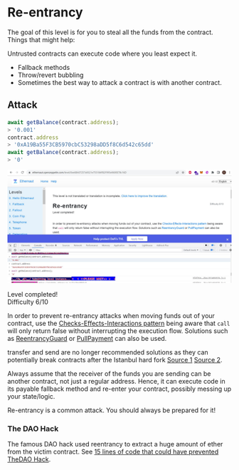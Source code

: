 # Re-entrancy

The goal of this level is for you to steal all the funds from the contract.<br/>
Things that might help: <br/>

Untrusted contracts can execute code where you least expect it. <br/>
- Fallback methods <br/>
- Throw/revert bubbling <br/>
- Sometimes the best way to attack a contract is with another contract. <br/>

## Attack

```javascript
await getBalance(contract.address);
> '0.001'
contract.address
> '0xA19Ba55F3CB5970cbC53298aDD5f8C6d542c65dd'
await getBalance(contract.address);
> '0'
```

![console](https://github.com/Thanasornsawan/ethernaut-writeup/blob/main/Re-entrancy/photo/console.JPG)

Level completed! <br/>
Difficulty 6/10 <br/>

In order to prevent re-entrancy attacks when moving funds out of your contract, use the [Checks-Effects-Interactions pattern](https://solidity.readthedocs.io/en/develop/security-considerations.html#use-the-checks-effects-interactions-pattern) being aware that `call` will only return false without interrupting the execution flow. Solutions such as [ReentrancyGuard](https://docs.openzeppelin.com/contracts/2.x/api/utils#ReentrancyGuard) or [PullPayment](https://docs.openzeppelin.com/contracts/2.x/api/payment#PullPayment) can also be used.<br/>

transfer and send are no longer recommended solutions as they can potentially break contracts after the Istanbul hard fork [Source 1](https://diligence.consensys.net/blog/2019/09/stop-using-soliditys-transfer-now/) [Source 2](https://forum.openzeppelin.com/t/reentrancy-after-istanbul/1742).<br/>

Always assume that the receiver of the funds you are sending can be another contract, not just a regular address. Hence, it can execute code in its payable fallback method and re-enter your contract, possibly messing up your state/logic.<br/>

Re-entrancy is a common attack. You should always be prepared for it!<br/>

 

### The DAO Hack
The famous DAO hack used reentrancy to extract a huge amount of ether from the victim contract. See [15 lines of code that could have prevented TheDAO Hack](https://blog.openzeppelin.com/15-lines-of-code-that-could-have-prevented-thedao-hack-782499e00942).

